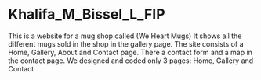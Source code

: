 # Khalifa_M_Bissel_L_FIP

This is a website for a mug shop called (We Heart Mugs)
It shows all the different mugs sold in the shop in the gallery page.
The site consists of a Home, Gallery, About and Contact page.
There a contact form and a map in the contact page.
We designed and coded only 3 pages: Home, Gallery and Contact

